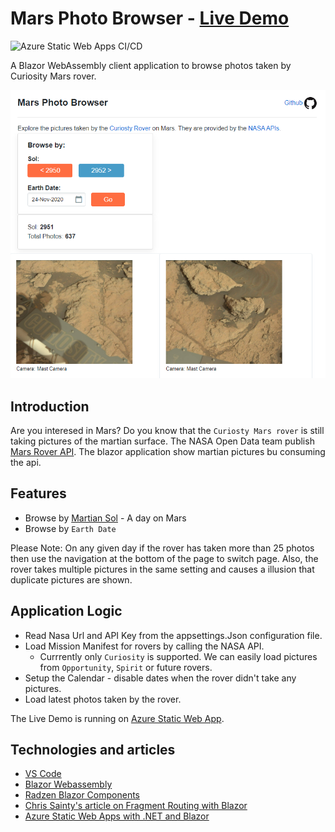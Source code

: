 # Mars Photo Browser - [Live Demo](https://calm-wave-02550eb10.azurestaticapps.net/)
![Azure Static Web Apps CI/CD](https://github.com/SambhavSacheti/MarsPhotoBrowser/workflows/Azure%20Static%20Web%20Apps%20CI/CD/badge.svg) 

A Blazor WebAssembly client application to browse photos taken by Curiosity Mars rover.  

![](https://github.com/SambhavSacheti/MarsPhotoBrowser/blob/master/Docs/MarsPhotoBrowser1.png)

## Introduction

 Are you interesed in Mars? Do you know that the `Curiosty Mars rover` is still taking pictures of the martian surface. The NASA Open Data team publish [Mars Rover API](https://api.nasa.gov/). The blazor application show martian pictures bu consuming the api.
 
 ## Features
 
 * Browse by [Martian Sol](https://en.wikipedia.org/wiki/Sol_(day_on_Mars)) - A day on Mars
 * Browse by `Earth Date`
 
 Please Note: On any given day if the rover has taken more than 25 photos then use the navigation at the bottom of the page to switch page. Also, the rover takes multiple pictures in the same setting and causes a illusion that duplicate pictures are shown.
 
 
## Application Logic
 
* Read Nasa Url and API Key from the appsettings.Json configuration file.
* Load Mission Manifest for rovers by calling the NASA API.
  * Currrently only `Curiosity` is supported. We can easily load pictures from `Opportunity`, `Spirit` or future rovers.
* Setup the Calendar - disable dates when the rover didn't take any pictures.
* Load latest photos taken by the rover.

The Live Demo is running on [Azure Static Web App](https://azure.microsoft.com/en-us/services/app-service/static/).

## Technologies and articles
* [VS Code](https://code.visualstudio.com/) 
* [Blazor Webassembly](https://dotnet.microsoft.com/apps/aspnet/web-apps/blazor)
* [Radzen Blazor Components](https://blazor.radzen.com/)
* [Chris Sainty's article on Fragment Routing with Blazor](https://chrissainty.com/fragment-routing-with-blazor/)
* [Azure Static Web Apps with .NET and Blazor](https://devblogs.microsoft.com/aspnet/azure-static-web-apps-with-blazor/)
